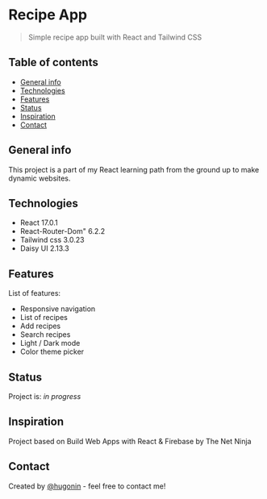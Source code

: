 # Recipe App
> Simple recipe app built with React and Tailwind CSS

## Table of contents
* [General info](#general-info)
* [Technologies](#technologies)
* [Features](#features)
* [Status](#status)
* [Inspiration](#inspiration)
* [Contact](#contact)

## General info
This project is a part of my React learning path from the ground up to make dynamic websites.

## Technologies
* React 17.0.1
* React-Router-Dom" 6.2.2
* Tailwind css 3.0.23
* Daisy UI 2.13.3

## Features
List of features:
* Responsive navigation
* List of recipes
* Add recipes
* Search recipes
* Light / Dark mode
* Color theme picker



## Status
Project is: _in progress_  


## Inspiration
Project based on Build Web Apps with React & Firebase by The Net Ninja  

## Contact
Created by [@hugonin](https://github.com/hugonin) - feel free to contact me!


